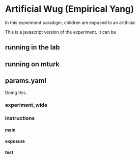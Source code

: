 # Artificial Wug (Empirical Yang)

In this experiment paradigm, children are exposed to an artificial

This is a javascript version of the experiment.  It can be

## running in the lab

## running on mturk

## params.yaml
Doing this.

### experiment_wide

### instructions

#### main

#### exposure

#### test
